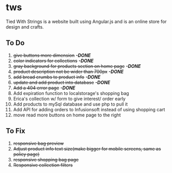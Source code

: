 # tws

Tied With Strings is a website built using Angular.js and is an online store for design and crafts.

## To Do
1. ~~give buttons more dimension~~ **_-DONE_**
2. ~~color indicators for collections~~ **_-DONE_**
3. ~~gray background for products section on home page~~ **_-DONE_**
4. ~~product description not be wider than 700px~~ **_-DONE_**
5. ~~add bread crumbs to product info~~ **_-DONE_**
6. ~~update and add product into database~~ **_-DONE_**
7. ~~Add a 404 error page~~ **_-DONE_**
8. Add expiration function to localstorage's shopping bag
9. Erica's collection w/ form to give interest/ order early
10. Add products to mySql database and use php to pull it
11. Add API for adding orders to Infusionsoft instead of using shopping cart
12. move read more buttons on home page to the right

## To Fix
1. ~~responsive bag preview~~
2. ~~Adjust product info text size(make bigger for mobile screens, same as policy page)~~
3. ~~responsive shopping bag page~~
4. ~~Responsive collection filters~~
